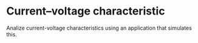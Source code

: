 Current–voltage characteristic
==============================

Analize current-voltage characteristics using an application that simulates this.

> [![]()](http://physicsprojects.github.io/current-voltage-charactersitic/)
